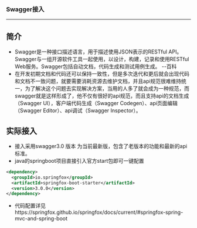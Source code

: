 ### Swagger接入
------
## 简介
+ Swagger是一种接口描述语言，用于描述使用JSON表示的RESTful API。Swagger与一组开源软件工具一起使用，以设计，构建，记录和使用RESTful Web服务。Swagger包括自动文档，代码生成和测试用例生成。    --百科
+ 在开发初期文档和代码还可以保持一致性，但是多次迭代和更后就会出现代码和文档不一致问题，就要需要消耗资源去维护文档，并且api规范很难维持统一，为了解决这个问题去实现解决方案，当用的人多了就会成为一种规范，而swagger就是这样形成了，他不仅有很好的api规范，而且支持api的文档生成（Swagger UI），客户端代码生成（Swagger Codegen）、api页面编辑（Swagger Editor）、api调试（Swagger Inspector）。

## 实际接入
+ 接入采用swagger3.0 版本 为当前最新版，包含了老版本的功能和最新的api标准。
+ java的springboot项目直接引入官方start包即可一键配置
```xml
<dependency>
  <groupId>io.springfox</groupId>
  <artifactId>springfox-boot-starter</artifactId>
  <version>3.0.0</version>
</dependency>
```      
+ 代码配置详见https://springfox.github.io/springfox/docs/current/#springfox-spring-mvc-and-spring-boot
